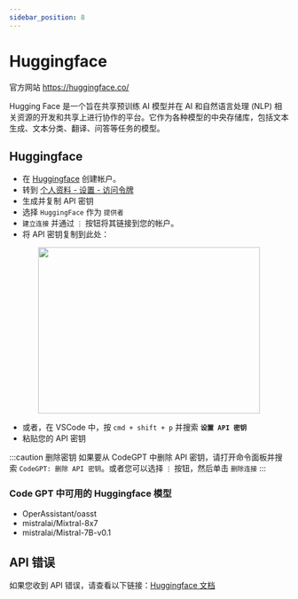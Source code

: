 ```yaml
---
sidebar_position: 8
---
```


# Huggingface

官方网站 https://huggingface.co/

Hugging Face 是一个旨在共享预训练 AI 模型并在 AI 和自然语言处理 (NLP) 相关资源的开发和共享上进行协作的平台。它作为各种模型的中央存储库，包括文本生成、文本分类、翻译、问答等任务的模型。

## Huggingface
- 在 [Huggingface](https://huggingface.co/) 创建帐户。
- 转到 [个人资料 - 设置 - 访问令牌](https://huggingface.co/settings/tokens)
- 生成并复制 API 密钥
- 选择 `HuggingFace` 作为 `提供者`
- `建立连接` 并通过 `⋮` 按钮将其链接到您的帐户。
- 将 API 密钥复制到此处：

<p align="center">
      <img width="400" height="300" src="https://github.com/davila7/code-gpt-docs/assets/37567214/dd106264-9524-48ad-9fb7-593b917b677a" />
</p>
 
- 或者，在 VSCode 中，按 `cmd + shift + p` 并搜索 **`设置 API 密钥`**
- 粘贴您的 API 密钥

:::caution 删除密钥
如果要从 CodeGPT 中删除 API 密钥，请打开命令面板并搜索 `CodeGPT: 删除 API 密钥`。或者您可以选择 `⋮` 按钮，然后单击 `删除连接`
:::

### Code GPT 中可用的 Huggingface 模型
- OperAssistant/oasst
- mistralai/Mixtral-8x7
- mistralai/Mistral-7B-v0.1

## API 错误
如果您收到 API 错误，请查看以下链接：[Huggingface 文档](https://huggingface.co/docs/inference-endpoints/index)

